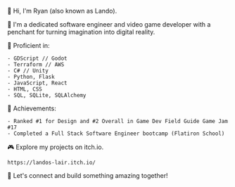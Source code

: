 👋 Hi, I'm Ryan (also known as Lando).

🚀 I'm a dedicated software engineer and video game developer with a penchant for turning imagination into digital reality.

💼 Proficient in:

    - GDScript // Godot
    - Terraform // AWS
    - C# // Unity
    - Python, Flask
    - JavaScript, React
    - HTML, CSS
    - SQL, SQLite, SQLAlchemy

🌟 Achievements:

    - Ranked #1 for Design and #2 Overall in Game Dev Field Guide Game Jam #17
    - Completed a Full Stack Software Engineer bootcamp (Flatiron School)

🎮 Explore my projects on itch.io.

    https://landos-lair.itch.io/

🌟 Let's connect and build something amazing together!
